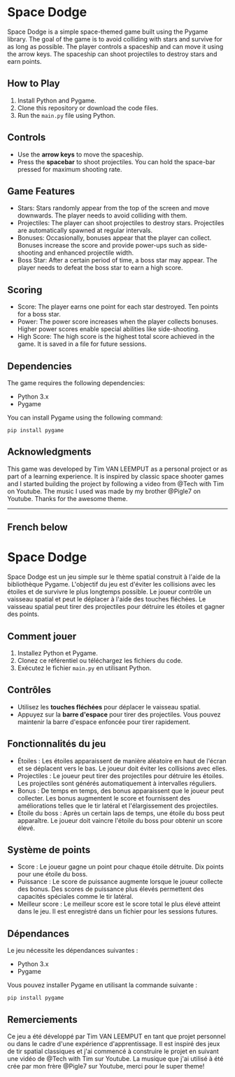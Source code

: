 # Space Dodge

Space Dodge is a simple space-themed game built using the Pygame library. The goal of the game is to avoid colliding with stars and survive for as long as possible. The player controls a spaceship and can move it using the arrow keys. The spaceship can shoot projectiles to destroy stars and earn points.

## How to Play

1. Install Python and Pygame.
2. Clone this repository or download the code files.
3. Run the `main.py` file using Python.

## Controls

- Use the **arrow keys** to move the spaceship.
- Press the **spacebar** to shoot projectiles. You can hold the space-bar pressed for maximum shooting rate. 

## Game Features

- Stars: Stars randomly appear from the top of the screen and move downwards. The player needs to avoid colliding with them.
- Projectiles: The player can shoot projectiles to destroy stars. Projectiles are automatically spawned at regular intervals.
- Bonuses: Occasionally, bonuses appear that the player can collect. Bonuses increase the score and provide power-ups such as side-shooting and enhanced projectile width.
- Boss Star: After a certain period of time, a boss star may appear. The player needs to defeat the boss star to earn a high score.

## Scoring

- Score: The player earns one point for each star destroyed. Ten points for a boss star. 
- Power: The power score increases when the player collects bonuses. Higher power scores enable special abilities like side-shooting.
- High Score: The high score is the highest total score achieved in the game. It is saved in a file for future sessions.

## Dependencies

The game requires the following dependencies:

- Python 3.x
- Pygame

You can install Pygame using the following command:

```
pip install pygame
```

## Acknowledgments

This game was developed by Tim VAN LEEMPUT as a personal project or as part of a learning experience. It is inspired by classic space shooter games and I started building
the project by following a video from @Tech with Tim on Youtube.
The music I used was made by my brother @Pigle7 on Youtube. Thanks for the awesome theme.


----
French below
----

# Space Dodge

Space Dodge est un jeu simple sur le thème spatial construit à l'aide de la bibliothèque Pygame. L'objectif du jeu est d'éviter les collisions avec les étoiles et de survivre le plus longtemps possible. Le joueur contrôle un vaisseau spatial et peut le déplacer à l'aide des touches fléchées. Le vaisseau spatial peut tirer des projectiles pour détruire les étoiles et gagner des points.

## Comment jouer

1. Installez Python et Pygame.
2. Clonez ce référentiel ou téléchargez les fichiers du code.
3. Exécutez le fichier `main.py` en utilisant Python.

## Contrôles

- Utilisez les **touches fléchées** pour déplacer le vaisseau spatial.
- Appuyez sur la **barre d'espace** pour tirer des projectiles. Vous pouvez maintenir la barre d'espace enfoncée pour tirer rapidement.

## Fonctionnalités du jeu

- Étoiles : Les étoiles apparaissent de manière aléatoire en haut de l'écran et se déplacent vers le bas. Le joueur doit éviter les collisions avec elles.
- Projectiles : Le joueur peut tirer des projectiles pour détruire les étoiles. Les projectiles sont générés automatiquement à intervalles réguliers.
- Bonus : De temps en temps, des bonus apparaissent que le joueur peut collecter. Les bonus augmentent le score et fournissent des améliorations telles que le tir latéral et l'élargissement des projectiles.
- Étoile du boss : Après un certain laps de temps, une étoile du boss peut apparaître. Le joueur doit vaincre l'étoile du boss pour obtenir un score élevé.

## Système de points

- Score : Le joueur gagne un point pour chaque étoile détruite. Dix points pour une étoile du boss.
- Puissance : Le score de puissance augmente lorsque le joueur collecte des bonus. Des scores de puissance plus élevés permettent des capacités spéciales comme le tir latéral.
- Meilleur score : Le meilleur score est le score total le plus élevé atteint dans le jeu. Il est enregistré dans un fichier pour les sessions futures.

## Dépendances

Le jeu nécessite les dépendances suivantes :

- Python 3.x
- Pygame

Vous pouvez installer Pygame en utilisant la commande suivante :

```
pip install pygame
```

## Remerciements

Ce jeu a été développé par Tim VAN LEEMPUT en tant que projet personnel ou dans le cadre d'une expérience d'apprentissage.
 Il est inspiré des jeux de tir spatial classiques et j'ai commencé à construire le projet en suivant une vidéo de @Tech with Tim sur Youtube.
 La musique que j'ai utilisé à été crée par mon frère @Pigle7 sur Youtube, merci pour le super theme! 
